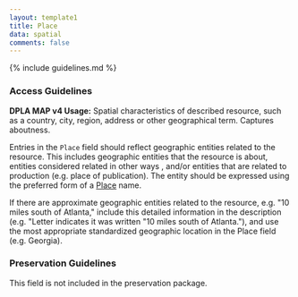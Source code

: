 ```yaml
---
layout: template1
title: Place
data: spatial
comments: false
---
```


{% include guidelines.md %}

### Access Guidelines

**DPLA MAP v4 Usage:** Spatial characteristics of described resource, such as a country, city, region, address or other geographical term. Captures aboutness.

Entries in the `Place` field should reflect geographic entities related to the resource. This includes geographic entities that the resource is about, entities considered related in other ways , and/or entities that are related to production (e.g. place of publication). The entity should be expressed using the preferred form of a [Place](https://id.lib.uh.edu/ark:/84475/au9146r1446) name.

If there are approximate geographic entities related to the resource, e.g. "10 miles south of Atlanta," include this detailed information in the description (e.g. "Letter indicates it was written "10 miles south of Atlanta."), and use the most appropriate standardized geographic location in the Place field (e.g. Georgia). 

### Preservation Guidelines

This field is not included in the preservation package.
